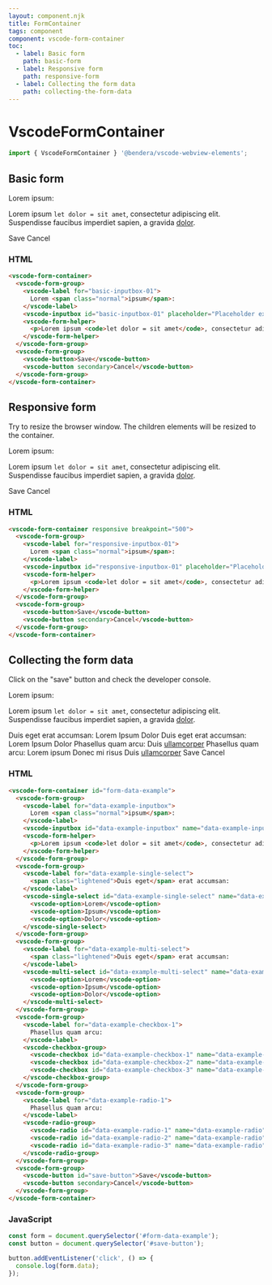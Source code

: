 ```yaml
---
layout: component.njk
title: FormContainer
tags: component
component: vscode-form-container
toc:
  - label: Basic form
    path: basic-form
  - label: Responsive form
    path: responsive-form
  - label: Collecting the form data
    path: collecting-the-form-data
---
```


# VscodeFormContainer

```typescript
import { VscodeFormContainer } '@bendera/vscode-webview-elements';
```

## Basic form

<component-preview>
  <vscode-form-container>
    <vscode-form-group>
      <vscode-label for="basic-inputbox-01">
        Lorem <span class="normal">ipsum</span>:
      </vscode-label>
      <vscode-inputbox id="basic-inputbox-01" placeholder="Placeholder example"></vscode-inputbox>
      <vscode-form-helper>
        <p>Lorem ipsum <code>let dolor = sit amet</code>, consectetur adipiscing elit. <span class="error">Suspendisse</span> faucibus imperdiet sapien, a gravida <a href="#">dolor</a>.</p>
      </vscode-form-helper>
    </vscode-form-group>
    <vscode-form-group>
      <vscode-button>Save</vscode-button>
      <vscode-button secondary>Cancel</vscode-button>
    </vscode-form-group>
  </vscode-form-container>
</component-preview>

### HTML

```html
<vscode-form-container>
  <vscode-form-group>
    <vscode-label for="basic-inputbox-01">
      Lorem <span class="normal">ipsum</span>:
    </vscode-label>
    <vscode-inputbox id="basic-inputbox-01" placeholder="Placeholder example"></vscode-inputbox>
    <vscode-form-helper>
      <p>Lorem ipsum <code>let dolor = sit amet</code>, consectetur adipiscing elit. <span class="error">Suspendisse</span> faucibus imperdiet sapien, a gravida <a href="#">dolor</a>.</p>
    </vscode-form-helper>
  </vscode-form-group>
  <vscode-form-group>
    <vscode-button>Save</vscode-button>
    <vscode-button secondary>Cancel</vscode-button>
  </vscode-form-group>
</vscode-form-container>
```

## Responsive form

Try to resize the browser window. The children elements will be resized to the container.

<component-preview>
  <vscode-form-container responsive breakpoint="500">
    <vscode-form-group>
      <vscode-label for="responsive-inputbox-01">
        Lorem <span class="normal">ipsum</span>:
      </vscode-label>
      <vscode-inputbox id="responsive-inputbox-01" placeholder="Placeholder example"></vscode-inputbox>
      <vscode-form-helper>
        <p>Lorem ipsum <code>let dolor = sit amet</code>, consectetur adipiscing elit. <span class="error">Suspendisse</span> faucibus imperdiet sapien, a gravida <a href="#">dolor</a>.</p>
      </vscode-form-helper>
    </vscode-form-group>
    <vscode-form-group>
      <vscode-button>Save</vscode-button>
      <vscode-button secondary>Cancel</vscode-button>
    </vscode-form-group>
  </vscode-form-container>
</component-preview>

### HTML

```html
<vscode-form-container responsive breakpoint="500">
  <vscode-form-group>
    <vscode-label for="responsive-inputbox-01">
      Lorem <span class="normal">ipsum</span>:
    </vscode-label>
    <vscode-inputbox id="responsive-inputbox-01" placeholder="Placeholder example"></vscode-inputbox>
    <vscode-form-helper>
      <p>Lorem ipsum <code>let dolor = sit amet</code>, consectetur adipiscing elit. <span class="error">Suspendisse</span> faucibus imperdiet sapien, a gravida <a href="#">dolor</a>.</p>
    </vscode-form-helper>
  </vscode-form-group>
  <vscode-form-group>
    <vscode-button>Save</vscode-button>
    <vscode-button secondary>Cancel</vscode-button>
  </vscode-form-group>
</vscode-form-container>
```

## Collecting the form data

Click on the "save" button and check the developer console.

<component-preview>
  <vscode-form-container id="form-data-example">
    <vscode-form-group>
      <vscode-label for="data-example-inputbox">
        Lorem <span class="normal">ipsum</span>:
      </vscode-label>
      <vscode-inputbox id="data-example-inputbox" name="data-example-inputbox" placeholder="Placeholder example"></vscode-inputbox>
      <vscode-form-helper>
        <p>Lorem ipsum <code>let dolor = sit amet</code>, consectetur adipiscing elit. <span class="error">Suspendisse</span> faucibus imperdiet sapien, a gravida <a href="#">dolor</a>.</p>
      </vscode-form-helper>
    </vscode-form-group>
    <vscode-form-group>
      <vscode-label for="data-example-single-select">
        <span class="lightened">Duis eget</span> erat accumsan:
      </vscode-label>
      <vscode-single-select id="data-example-single-select" name="data-example-single-select">
        <vscode-option>Lorem</vscode-option>
        <vscode-option>Ipsum</vscode-option>
        <vscode-option>Dolor</vscode-option>
      </vscode-single-select>
    </vscode-form-group>
    <vscode-form-group>
      <vscode-label for="data-example-multi-select">
        <span class="lightened">Duis eget</span> erat accumsan:
      </vscode-label>
      <vscode-multi-select id="data-example-multi-select" name="data-example-multi-select">
        <vscode-option>Lorem</vscode-option>
        <vscode-option>Ipsum</vscode-option>
        <vscode-option>Dolor</vscode-option>
      </vscode-multi-select>
    </vscode-form-group>
    <vscode-form-group>
      <vscode-label for="data-example-checkbox-1">
        Phasellus quam arcu:
      </vscode-label>
      <vscode-checkbox-group>
        <vscode-checkbox id="data-example-checkbox-1" name="data-example-checkbox" value="lorem" label="Lorem ipsum"></vscode-checkbox>
        <vscode-checkbox id="data-example-checkbox-2" name="data-example-checkbox" value="ipsum" label="Donec mi risus"></vscode-checkbox>
        <vscode-checkbox id="data-example-checkbox-3" name="data-example-checkbox" value="dolor">Duis <a href="#">ullamcorper</a></vscode-checkbox>
      </vscode-checkbox-group>
    </vscode-form-group>
    <vscode-form-group>
      <vscode-label for="data-example-radio-1">
        Phasellus quam arcu:
      </vscode-label>
      <vscode-radio-group>
        <vscode-radio id="data-example-radio-1" name="data-example-radio" value="lorem">Lorem ipsum</vscode-radio>
        <vscode-radio id="data-example-radio-2" name="data-example-radio" value="ipsum">Donec mi risus</vscode-radio>
        <vscode-radio id="data-example-radio-3" name="data-example-radio" value="dolor">Duis <a href="#">ullamcorper</a></vscode-radio>
      </vscode-radio-group>
    </vscode-form-group>
    <vscode-form-group>
      <vscode-button id="save-button">Save</vscode-button>
      <vscode-button secondary>Cancel</vscode-button>
    </vscode-form-group>
  </vscode-form-container>
</component-preview>

<script type="module">
  const form = document.querySelector('#form-data-example');
  const button = document.querySelector('#save-button');

  button.addEventListener('click', () => {
    console.log(form.data);
  });
</script>

### HTML

```html
<vscode-form-container id="form-data-example">
  <vscode-form-group>
    <vscode-label for="data-example-inputbox">
      Lorem <span class="normal">ipsum</span>:
    </vscode-label>
    <vscode-inputbox id="data-example-inputbox" name="data-example-inputbox" placeholder="Placeholder example"></vscode-inputbox>
    <vscode-form-helper>
      <p>Lorem ipsum <code>let dolor = sit amet</code>, consectetur adipiscing elit. <span class="error">Suspendisse</span> faucibus imperdiet sapien, a gravida <a href="#">dolor</a>.</p>
    </vscode-form-helper>
  </vscode-form-group>
  <vscode-form-group>
    <vscode-label for="data-example-single-select">
      <span class="lightened">Duis eget</span> erat accumsan:
    </vscode-label>
    <vscode-single-select id="data-example-single-select" name="data-example-single-select">
      <vscode-option>Lorem</vscode-option>
      <vscode-option>Ipsum</vscode-option>
      <vscode-option>Dolor</vscode-option>
    </vscode-single-select>
  </vscode-form-group>
  <vscode-form-group>
    <vscode-label for="data-example-multi-select">
      <span class="lightened">Duis eget</span> erat accumsan:
    </vscode-label>
    <vscode-multi-select id="data-example-multi-select" name="data-example-multi-select">
      <vscode-option>Lorem</vscode-option>
      <vscode-option>Ipsum</vscode-option>
      <vscode-option>Dolor</vscode-option>
    </vscode-multi-select>
  </vscode-form-group>
  <vscode-form-group>
    <vscode-label for="data-example-checkbox-1">
      Phasellus quam arcu:
    </vscode-label>
    <vscode-checkbox-group>
      <vscode-checkbox id="data-example-checkbox-1" name="data-example-checkbox" value="lorem" label="Lorem ipsum"></vscode-checkbox>
      <vscode-checkbox id="data-example-checkbox-2" name="data-example-checkbox" value="ipsum" label="Donec mi risus"></vscode-checkbox>
      <vscode-checkbox id="data-example-checkbox-3" name="data-example-checkbox" value="dolor">Duis <a href="#">ullamcorper</a></vscode-checkbox>
    </vscode-checkbox-group>
  </vscode-form-group>
  <vscode-form-group>
    <vscode-label for="data-example-radio-1">
      Phasellus quam arcu:
    </vscode-label>
    <vscode-radio-group>
      <vscode-radio id="data-example-radio-1" name="data-example-radio" value="lorem">Lorem ipsum</vscode-radio>
      <vscode-radio id="data-example-radio-2" name="data-example-radio" value="ipsum">Donec mi risus</vscode-radio>
      <vscode-radio id="data-example-radio-3" name="data-example-radio" value="dolor">Duis <a href="#">ullamcorper</a></vscode-radio>
    </vscode-radio-group>
  </vscode-form-group>
  <vscode-form-group>
    <vscode-button id="save-button">Save</vscode-button>
    <vscode-button secondary>Cancel</vscode-button>
  </vscode-form-group>
</vscode-form-container>
```

### JavaScript

```javascript
const form = document.querySelector('#form-data-example');
const button = document.querySelector('#save-button');

button.addEventListener('click', () => {
  console.log(form.data);
});
```
